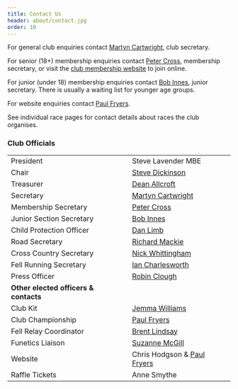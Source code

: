 ```yaml
---
title: Contact Us
header: about/contact.jpg
order: 10
---
```


For general club enquiries contact [Martyn Cartwright](mailto:martynandpauline@gmail.com), club secretary.

For senior (18+) membership enquiries contact [Peter Cross](mailto:peter.cross@bhp.co.uk), membership secretary, or visit the [club membership website](https://membermojo.co.uk/pfrac) to join online.

For junior (under 18) membership enquiries contact [Bob Innes](mailto:janeandbob239@btinternet.com), junior secretary. There is usually a waiting list for younger age groups.

For website enquiries contact [Paul Fryers](mailto:paul.fryers@gmail.com).

See individual race pages for contact details about races the club organises.

### Club Officials
|                                 |                                                                                                      |
| ------------------------------- | ---------------------------------------------------------------------------------------------------- |
| President                       | Steve Lavender MBE                                                                                   |
| Chair                           | [Steve Dickinson](mailto:steve@osi.uk.com)                                                           | 
| Treasurer                       | [Dean Allcroft](deanallcroft@googlemail.com)                                                         |
| Secretary                       | [Martyn Cartwright](mailto:martynandpauline@gmail.com)                                               |
| Membership Secretary            | [Peter Cross](mailto:peter.cross@bhp.co.uk)                                                          |
| Junior Section Secretary        | [Bob Innes](mailto:janeandbob239@btinternet.com)                                                     |
| Child Protection Officer        | [Dan Limb](mailto:udan2k@hotmail.com)                                                                |
| Road Secretary   | [Richard Mackie](mailto:macklandr@aol.com)                                                     |
| Cross Country Secretary | [Nick Whittingham](mailto:nick.whittingham@btinternet.com)                                           |
| Fell Running Secretary         | [Ian Charlesworth](mailto:ircy63@gmail.com)                                                          |
| Press Officer           | [Robin Clough](mailto:robin.clough@dataconsulting.co.uk) |
| **Other elected officers & contacts** |  |
| Club Kit                        | [Jemma Williams](mailto:jemstone1981@hotmail.com)                                                    |
| Club Championship               | [Paul Fryers](mailto:paul.fryers@gmail.com)                                                          |
| Fell Relay Coordinator | [Brent Lindsay](brent.lindsay@btinternet.com) |
| Funetics Liaison | [Suzanne McGill](funetics_penistone@hotmail.com) |
| Website | Chris Hodgson & [Paul Fryers](mailto:paul.fryers@gmail.com)                                                          |
| Raffle Tickets                  | Anne Smythe                                                                                          |
